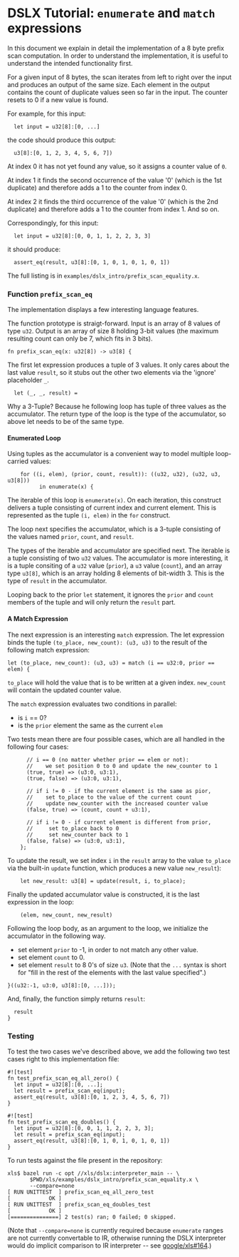# DSLX Tutorial: `enumerate` and `match` expressions

In this document we explain in detail the implementation of a 8 byte prefix scan
computation. In order to understand the implementation, it is useful to
understand the intended functionality first.

For a given input of 8 bytes, the scan iterates from left to right over the
input and produces an output of the same size. Each element in the output
contains the count of duplicate values seen so far in the input. The counter
resets to 0 if a new value is found.

For example, for this input:

```dslx-snippet
  let input = u32[8]:[0, ...]
```

the code should produce this output:

```dslx-snippet
  u3[8]:[0, 1, 2, 3, 4, 5, 6, 7])
```

At index 0 it has not yet found any value, so it assigns a counter value of `0`.

At index 1 it finds the second occurrence of the value '0' (which is the 1st
duplicate) and therefore adds a 1 to the counter from index 0.

At index 2 it finds the third occurrence of the value '0' (which is the 2nd
duplicate) and therefore adds a 1 to the counter from index 1. And so on.

Correspondingly, for this input:

```dslx-snippet
  let input = u32[8]:[0, 0, 1, 1, 2, 2, 3, 3]
```

it should produce:

```dslx-snippet
  assert_eq(result, u3[8]:[0, 1, 0, 1, 0, 1, 0, 1])
```

The full listing is in `examples/dslx_intro/prefix_scan_equality.x`.

### Function `prefix_scan_eq`

The implementation displays a few interesting language features.

The function prototype is straigt-forward. Input is an array of 8 values of type
`u32`. Output is an array of size 8 holding 3-bit values (the maximum resulting
count can only be 7, which fits in 3 bits).

```dslx-snippet
fn prefix_scan_eq(x: u32[8]) -> u3[8] {
```

The first let expression produces a tuple of 3 values. It only cares about the
last value `result`, so it stubs out the other two elements via the 'ignore'
placeholder `_`.

```dslx-snippet
  let (_, _, result) =
```

Why a 3-Tuple? Because he following loop has tuple of three values as the
accumulator. The return type of the loop is the type of the accumulator, so
above let needs to be of the same type.

#### Enumerated Loop

Using tuples as the accumulator is a convenient way to model multiple
loop-carried values:

```dslx-snippet
    for ((i, elem), (prior, count, result)): ((u32, u32), (u32, u3, u3[8]))
          in enumerate(x) {
```

The iterable of this loop is `enumerate(x)`. On each iteration, this construct
delivers a tuple consisting of current index and current element. This is
represented as the tuple `(i, elem)` in the `for` construct.

The loop next specifies the accumulator, which is a 3-tuple consisting of the
values named `prior`, `count`, and `result`.

The types of the iterable and accumulator are specified next. The iterable is a
tuple consisting of two `u32` values. The accumulator is more interesting, it is
a tuple consiting of a `u32` value (`prior`), a `u3` value (`count`), and an
array type `u3[8]`, which is an array holding 8 elements of bit-width 3. This is
the type of `result` in the accumulator.

Looping back to the prior `let` statement, it ignores the `prior` and `count`
members of the tuple and will only return the `result` part.

#### A Match Expression

The next expression is an interesting `match` expression. The let expression
binds the tuple `(to_place, new_count): (u3, u3)` to the result of the following
match expression:

```dslx-snippet
let (to_place, new_count): (u3, u3) = match (i == u32:0, prior == elem) {
```

`to_place` will hold the value that is to be written at a given index.
`new_count` will contain the updated counter value.

The `match` expression evaluates two conditions in parallel:

*   is `i` == 0?
*   is the `prior` element the same as the current `elem`

Two tests mean there are four possible cases, which are all handled in the
following four cases:

```dslx-snippet
      // i == 0 (no matter whether prior == elem or not):
      //    we set position 0 to 0 and update the new_counter to 1
      (true, true) => (u3:0, u3:1),
      (true, false) => (u3:0, u3:1),

      // if i != 0 - if the current element is the same as pior,
      //    set to_place to the value of the current count
      //    update new_counter with the increased counter value
      (false, true) => (count, count + u3:1),

      // if i != 0 - if current element is different from prior,
      //     set to_place back to 0
      //     set new_counter back to 1
      (false, false) => (u3:0, u3:1),
    };
```

To update the result, we set index `i` in the `result` array to the value
`to_place` via the built-in `update` function, which produces a new value
`new_result`):

```dslx-snippet
    let new_result: u3[8] = update(result, i, to_place);
```

Finally the updated accumulator value is constructed, it is the last expression
in the loop:

```dslx-snippet
    (elem, new_count, new_result)
```

Following the loop body, as an argument to the loop, we initialize the
accumulator in the following way.

*   set element `prior` to -1, in order to not match any other value.
*   set element `count` to 0.
*   set element `result` to 8 0's of size `u3`. (Note that the `...` syntax
    is short for "fill in the rest of the elements with the last value
    specified".)

```dslx-snippet
}((u32:-1, u3:0, u3[8]:[0, ...]));
```

And, finally, the function simply returns `result`:

```dslx-snippet
  result
}
```

### Testing

To test the two cases we've described above, we add the following two test cases
right to this implementation file:

```dslx-snippet
#![test]
fn test_prefix_scan_eq_all_zero() {
  let input = u32[8]:[0, ...];
  let result = prefix_scan_eq(input);
  assert_eq(result, u3[8]:[0, 1, 2, 3, 4, 5, 6, 7])
}

#![test]
fn test_prefix_scan_eq_doubles() {
  let input = u32[8]:[0, 0, 1, 1, 2, 2, 3, 3];
  let result = prefix_scan_eq(input);
  assert_eq(result, u3[8]:[0, 1, 0, 1, 0, 1, 0, 1])
}
```

To run tests against the file present in the repository:

```console
xls$ bazel run -c opt //xls/dslx:interpreter_main -- \
       $PWD/xls/examples/dslx_intro/prefix_scan_equality.x \
       --compare=none
[ RUN UNITTEST  ] prefix_scan_eq_all_zero_test
[            OK ]
[ RUN UNITTEST  ] prefix_scan_eq_doubles_test
[            OK ]
[===============] 2 test(s) ran; 0 failed; 0 skipped.
```

(Note that `--compare=none` is currently required because `enumerate` ranges are
not currently convertable to IR, otherwise running the DSLX interpreter would do
implicit comparison to IR interpreter -- see
[google/xls#164](https://github.com/google/xls/issues/164).)
